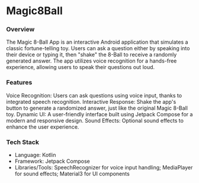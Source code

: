 # Magic8Ball
### Overview
The Magic 8-Ball App is an interactive Android application that simulates a classic fortune-telling toy. Users can ask a question either by speaking into their device or typing it, then "shake" the 8-Ball to receive a randomly generated answer. The app utilizes voice recognition for a hands-free experience, allowing users to speak their questions out loud.

### Features
Voice Recognition: Users can ask questions using voice input, thanks to integrated speech recognition.
Interactive Response: Shake the app's button to generate a randomized answer, just like the original Magic 8-Ball toy.
Dynamic UI: A user-friendly interface built using Jetpack Compose for a modern and responsive design.
Sound Effects: Optional sound effects to enhance the user experience.
### Tech Stack
 - Language: Kotlin
 - Framework: Jetpack Compose
 - Libraries/Tools:
   SpeechRecognizer for voice input handling;
   MediaPlayer for sound effects;
   Material3 for UI components
